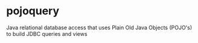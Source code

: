 pojoquery
=========

Java relational database access that uses Plain Old Java Objects (POJO's) to build JDBC queries and views
